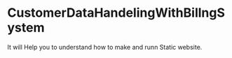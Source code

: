 # CustomerDataHandelingWithBillngSystem
It will Help you to understand how to make and runn Static website.
